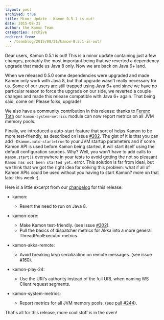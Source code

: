 ```yaml
---
layout: post
archived: true
title: Minor Update - Kamon 0.5.1 is out!
date: 2015-08-31
author: the Kamon Team
categories: archive
redirect_from:
  - /teamblog/2015/08/31/kamon-0.5.1-is-out/
---
```


Dear users, Kamon 0.5.1 is out! This is a minor update containing just a few changes, probably the most important being that we
reverted a dependency upgrade that made us Java 8 only. Now we are back on Java 6+ land.



When we released 0.5.0 some dependencies were upgraded and made Kamon only work with Java 8, but that upgrade wasn't
really necessary for us. Some of our users are still trapped using Java 6+ and since we have no particular reason to
force the upgrade on our side, we reverted a couple changes and made this release compatible with Java 6+ again. That
being said, come on! Please folks, upgrade!

We also have a community contribution in this release: thanks to [Ferenc Tóth] our `kamon-system-metrics` module can now
report metrics on all JVM memory pools.

Finally, we introduced a auto-start feature that sort of helps Kamon to be more test-friendly, as described on issue
[#202]. The gist of it is that you can add `-Dkamon.auto-start=true` to your JVM startup parameters and if some Kamon
API is used before Kamon being started, it will start itself using the default configuration sources. Why? Well, you
won't have to add calls to `Kamon.start()` everywhere in your tests to avoid getting the not so pleasant `Kamon has not
been started yet.` error. This solution is far from ideal, but we think that we got the right idea for solving this
problem: what if all of Kamon APIs could be used without you having to start Kamon? more on that later this week :).

Here is a little excerpt from our [changelog] for this release:

* kamon:
  * Revert the need to run on Java 8.

* kamon-core:
  * Make Kamon test-friendly. (see issue [#202]).
  * Pull the basics of dispatcher metrics for Akka into a more general ThreadPoolExecutor metrics.

* kamon-akka-remote:
  * Avoid breaking kryo serialization on remote messages. (see issue [#160]).

* kamon-play-24:
  * Use the URI's authority instead of the full URL when naming WS Client request segments.

* kamon-system-metrics:
  * Report metrics for all JVM memory pools. (see [pull #244](https://github.com/kamon-io/Kamon/pull/244)).


That's all for this release, more cool stuff is in the oven!


[changelog]: https://archive.kamon.io/introduction/project-info/changelog/
[Ferenc Tóth]: https://github.com/tferi
[#202]: https://github.com/kamon-io/Kamon/issues/202
[#160]: https://github.com/kamon-io/Kamon/issues/160
